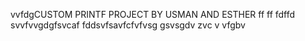 vvfdgCUSTOM PRINTF PROJECT BY USMAN AND ESTHER
ff
ff
fdffd
svvfvvgdgfsvcaf
fddsvfsavfcfvfvsg
gsvsgdv
zvc v vfgbv

